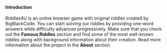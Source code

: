 #### Introduction 
Riddles4U is an online browser game with original riddles created by BigBlackCode. You can start solving our riddles by providing one-word answers while difficulty advances progressively. Make sure that you check out the **Famous Riddles** section and find some of the most well-known riddles along with background information about their creation. Read more information about the project in the **About** section.